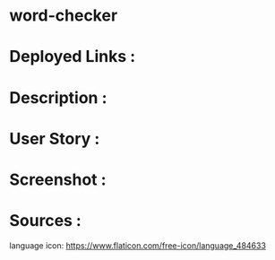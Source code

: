# word-checker

# Deployed Links :

# Description :

# User Story :

# Screenshot :

# Sources :

language icon: https://www.flaticon.com/free-icon/language_484633
